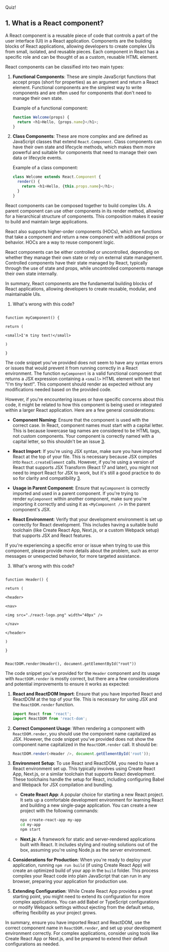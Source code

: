 Quiz!
## 1. What is a React component?
A React component is a reusable piece of code that controls a part of the user interface (UI) in a React application. Components are the building blocks of React applications, allowing developers to create complex UIs from small, isolated, and reusable pieces. Each component in React has a specific role and can be thought of as a custom, reusable HTML element.

React components can be classified into two main types:

1. **Functional Components**: These are simple JavaScript functions that accept props (short for properties) as an argument and return a React element. Functional components are the simplest way to write components and are often used for components that don't need to manage their own state.

   Example of a functional component:
   ```javascript
   function Welcome(props) {
     return <h1>Hello, {props.name}</h1>;
   }
   ```

2. **Class Components**: These are more complex and are defined as JavaScript classes that extend `React.Component`. Class components can have their own state and lifecycle methods, which makes them more powerful and suitable for components that need to manage their own data or lifecycle events.

   Example of a class component:
   ```javascript
   class Welcome extends React.Component {
     render() {
       return <h1>Hello, {this.props.name}</h1>;
     }
   }
   ```

React components can be composed together to build complex UIs. A parent component can use other components in its render method, allowing for a hierarchical structure of components. This composition makes it easier to build and maintain large applications.

React also supports higher-order components (HOCs), which are functions that take a component and return a new component with additional props or behavior. HOCs are a way to reuse component logic.

React components can be either controlled or uncontrolled, depending on whether they manage their own state or rely on external state management. Controlled components have their state managed by React, typically through the use of state and props, while uncontrolled components manage their own state internally.

In summary, React components are the fundamental building blocks of React applications, allowing developers to create reusable, modular, and maintainable UIs.

1. What's wrong with this code?

```

function myComponent() {

return (

<small>I'm tiny text!</small>

)

}

```
The code snippet you've provided does not seem to have any syntax errors or issues that would prevent it from running correctly in a React environment. The function `myComponent` is a valid functional component that returns a JSX expression containing a `<small>` HTML element with the text "I'm tiny text!". This component should render as expected without any modifications needed based on the provided code.

However, if you're encountering issues or have specific concerns about this code, it might be related to how this component is being used or integrated within a larger React application. Here are a few general considerations:

- **Component Naming**: Ensure that the component is used with the correct case. In React, component names must start with a capital letter. This is because lowercase tag names are considered to be HTML tags, not custom components. Your component is correctly named with a capital letter, so this shouldn't be an issue [3](https://legacy.reactjs.org/docs/jsx-in-depth.html).

- **React Import**: If you're using JSX syntax, make sure you have imported React at the top of your file. This is necessary because JSX compiles into `React.createElement` calls. However, if you're using a version of React that supports JSX Transform (React 17 and later), you might not need to import React for JSX to work, but it's still a good practice to do so for clarity and compatibility [3](https://legacy.reactjs.org/docs/jsx-in-depth.html).

- **Usage in Parent Component**: Ensure that `myComponent` is correctly imported and used in a parent component. If you're trying to render `myComponent` within another component, make sure you're importing it correctly and using it as `<MyComponent />` in the parent component's JSX.

- **React Environment**: Verify that your development environment is set up correctly for React development. This includes having a suitable build toolchain (like Create React App, Next.js, or a custom Webpack setup) that supports JSX and React features.

If you're experiencing a specific error or issue when trying to use this component, please provide more details about the problem, such as error messages or unexpected behavior, for more targeted assistance.

3. What's wrong with this code?

```

function Header() {

return (

<header>

<nav>

<img src="./react-logo.png" width="40px" />

</nav>

</header>

)

}


ReactDOM.render(Header(), document.getElementById("root"))

```

The code snippet you've provided for the `Header` component and its usage with `ReactDOM.render` is mostly correct, but there are a few considerations and potential improvements to ensure it works as expected:

1. **React and ReactDOM Import**: Ensure that you have imported React and ReactDOM at the top of your file. This is necessary for using JSX and the `ReactDOM.render` function.

    ```javascript
    import React from 'react';
    import ReactDOM from 'react-dom';
    ```

2. **Correct Component Usage**: When rendering a component with `ReactDOM.render`, you should use the component name capitalized as JSX. However, the code snippet you've provided does not show the component name capitalized in the `ReactDOM.render` call. It should be:

    ```javascript
    ReactDOM.render(<Header />, document.getElementById('root'));
    ```

3. **Environment Setup**: To use React and ReactDOM, you need to have a React environment set up. This typically involves using Create React App, Next.js, or a similar toolchain that supports React development. These toolchains handle the setup for React, including configuring Babel and Webpack for JSX compilation and bundling.

    - **Create React App**: A popular choice for starting a new React project. It sets up a comfortable development environment for learning React and building a new single-page application. You can create a new project with the following commands:

        ```bash
        npx create-react-app my-app
        cd my-app
        npm start
        ```

    - **Next.js**: A framework for static and server-rendered applications built with React. It includes styling and routing solutions out of the box, assuming you're using Node.js as the server environment.

4. **Considerations for Production**: When you're ready to deploy your application, running `npm run build` (if using Create React App) will create an optimized build of your app in the `build` folder. This process compiles your React code into plain JavaScript that can run in any browser, preparing your application for production use.

5. **Extending Configuration**: While Create React App provides a great starting point, you might need to extend its configuration for more complex applications. You can add Babel or TypeScript configurations or modify Webpack settings without ejecting from the default setup, offering flexibility as your project grows.

In summary, ensure you have imported React and ReactDOM, use the correct component name in `ReactDOM.render`, and set up your development environment correctly. For complex applications, consider using tools like Create React App or Next.js, and be prepared to extend their default configurations as needed.